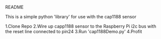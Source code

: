 README

This is a simple python 'library' for use with the cap1188 sensor

1.Clone Repo
2.Wire up capp1188 sensor to the Raspberry Pi i2c bus with the reset line connected to pin24
3.Run 'cap1188Demo.py' 
4.Profit

